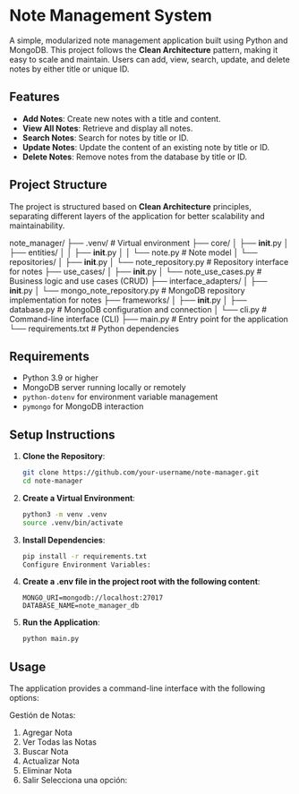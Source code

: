 # Note Management System

A simple, modularized note management application built using Python and MongoDB. This project follows the **Clean Architecture** pattern, making it easy to scale and maintain. Users can add, view, search, update, and delete notes by either title or unique ID.

## Features

- **Add Notes**: Create new notes with a title and content.
- **View All Notes**: Retrieve and display all notes.
- **Search Notes**: Search for notes by title or ID.
- **Update Notes**: Update the content of an existing note by title or ID.
- **Delete Notes**: Remove notes from the database by title or ID.

## Project Structure

The project is structured based on **Clean Architecture** principles, separating different layers of the application for better scalability and maintainability.

note_manager/
├── .venv/                         # Virtual environment
├── core/
│   ├── __init__.py
│   ├── entities/
│   │   ├── __init__.py
│   │   └── note.py                # Note model
│   └── repositories/
│       ├── __init__.py
│       └── note_repository.py     # Repository interface for notes
├── use_cases/
│   ├── __init__.py
│   └── note_use_cases.py          # Business logic and use cases (CRUD)
├── interface_adapters/
│   ├── __init__.py
│   └── mongo_note_repository.py   # MongoDB repository implementation for notes
├── frameworks/
│   ├── __init__.py
│   ├── database.py                # MongoDB configuration and connection
│   └── cli.py                     # Command-line interface (CLI)
├── main.py                        # Entry point for the application
└── requirements.txt               # Python dependencies


## Requirements

- Python 3.9 or higher
- MongoDB server running locally or remotely
- `python-dotenv` for environment variable management
- `pymongo` for MongoDB interaction

## Setup Instructions

1. **Clone the Repository**:
   ```bash
   git clone https://github.com/your-username/note-manager.git
   cd note-manager


2. **Create a Virtual Environment**:
    ```bash
    python3 -m venv .venv
    source .venv/bin/activate


3. **Install Dependencies**:
    ```bash
    pip install -r requirements.txt
    Configure Environment Variables:

4. **Create a .env file in the project root with the following content**:
    ```plaintext
    MONGO_URI=mongodb://localhost:27017
    DATABASE_NAME=note_manager_db

5. **Run the Application**:
    ```bash
    python main.py

## Usage
The application provides a command-line interface with the following options:

Gestión de Notas:
1. Agregar Nota
2. Ver Todas las Notas
3. Buscar Nota
4. Actualizar Nota
5. Eliminar Nota
6. Salir
   Selecciona una opción: 


